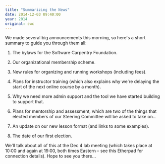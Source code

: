 ```yaml
---
title: "Summarizing the News"
date: 2014-12-03 09:40:00
year: 2014
original: swc
---
```

<p>
  We made several big announcements this morning,
  so here's a short summary to guide you through them all:
</p>
<ol>
  <li>
    <p>
      The bylaws for the Software Carpentry Foundation.
    </p>
  </li>
  <li>
    <p>
      Our organizational membership scheme.
    </p>
  </li>
  <li>
    <p>
      New rules for organizing and running workshops
      (including fees).
    </p>
  </li>
  <li>
    <p>
      Plans for instructor training
      (which also explains why we're delaying the start of the next online course by a month).
    </p>
  </li>
  <li>
    <p>
      Why we need more admin support
      and the tool we have started building to support that.
    </p>
  </li>
  <li>
    <p>
      Plans for mentorship and assessment,
      which are two of the things that elected members of our Steering Committee will be asked to take on...
    </p>
  </li>
  <li>
    <p>
      An update on our new lesson format
      (and links to some examples).
    </p>
  </li>
  <li>
    <p>
      The date of our first election.
    </p>
  </li>
</ol>
<p>
  We'll talk about all of this at
  the Dec 4 lab meeting
  (which takes place at 10:00 and again at 19:00, both times Eastern – see
  this Etherpad for connection details).
  Hope to see you there...
</p>
